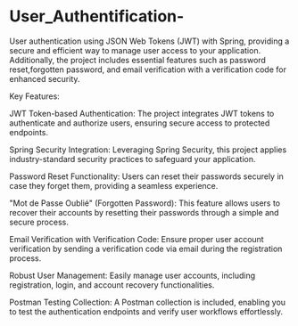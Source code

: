 # User_Authentification-
User authentication using JSON Web Tokens (JWT) with Spring, providing a secure and efficient way to manage user access to your application. Additionally, the project includes essential features such as password reset,forgotten password, and email verification with a verification code for enhanced security.

Key Features:

JWT Token-based Authentication: The project integrates JWT tokens to authenticate and authorize users, ensuring secure access to protected endpoints.

Spring Security Integration: Leveraging Spring Security, this project applies industry-standard security practices to safeguard your application.

Password Reset Functionality: Users can reset their passwords securely in case they forget them, providing a seamless experience.

"Mot de Passe Oublié" (Forgotten Password): This feature allows users to recover their accounts by resetting their passwords through a simple and secure process.

Email Verification with Verification Code: Ensure proper user account verification by sending a verification code via email during the registration process.

Robust User Management: Easily manage user accounts, including registration, login, and account recovery functionalities.

Postman Testing Collection: A Postman collection is included, enabling you to test the authentication endpoints and verify user workflows effortlessly.
